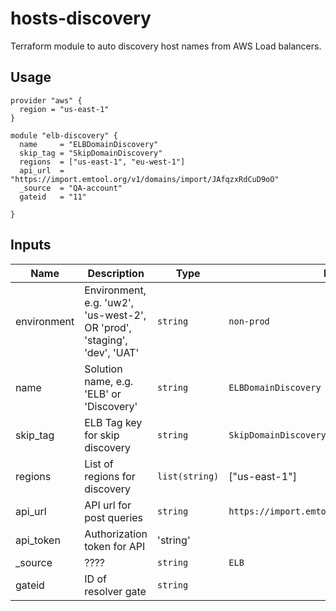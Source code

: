 # hosts-discovery

Terraform module to auto discovery host names from AWS Load balancers.

## Usage

```hcl
provider "aws" {
  region = "us-east-1"
}

module "elb-discovery" {
  name     = "ELBDomainDiscovery"
  skip_tag = "SkipDomainDiscovery"
  regions  = ["us-east-1", "eu-west-1"]
  api_url  = "https://import.emtool.org/v1/domains/import/JAfqzxRdCuD9oO"
  _source  = "QA-account"
  gateid   = "11"

}
```

## Inputs

| Name | Description | Type | Default | Required |
|------|-------------|------|---------|:--------:|
| environment | Environment, e.g. 'uw2', 'us-west-2', OR 'prod', 'staging', 'dev', 'UAT' | `string` | `non-prod` | yes |
| name | Solution name, e.g. 'ELB' or 'Discovery' | `string` | `ELBDomainDiscovery` | yes |
| skip\_tag | ELB Tag key for skip discovery | `string` | `SkipDomainDiscovery` | no |
| regions | List of regions for discovery | `list(string)` | ["us-east-1"] | yes |
| api\_url | API url for post queries | `string` | `https://import.emtool.org/v1/domains/import/` | yes |
| api\_token | Authorization token for API | 'string' | | yes |
| _source | ???? | `string` | `ELB` | yes |
| gateid | ID of resolver gate | `string` |  | no |
